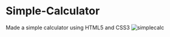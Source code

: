 # Simple-Calculator
Made a simple calculator using HTML5 and CSS3 
![simplecalc](https://github.com/vaishnav196/Simple-Calculator/assets/107029372/c8ee6425-cd92-4951-8c2b-b21c66c7caa1)
